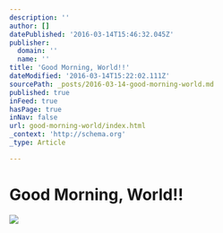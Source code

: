 ```yaml
---
description: ''
author: []
datePublished: '2016-03-14T15:46:32.045Z'
publisher:
  domain: ''
  name: ''
title: 'Good Morning, World!!'
dateModified: '2016-03-14T15:22:02.111Z'
sourcePath: _posts/2016-03-14-good-morning-world.md
published: true
inFeed: true
hasPage: true
inNav: false
url: good-morning-world/index.html
_context: 'http://schema.org'
_type: Article

---
```

# Good Morning, World!!
![](https://the-grid-user-content.s3-us-west-2.amazonaws.com/d4fc06c5-40be-4388-8590-3714c3abde56.png)